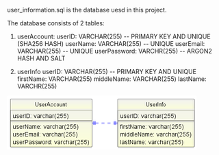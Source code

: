 user_information.sql is the database uesd in this project.

The database consists of 2 tables:
1. userAccount:
    userID: VARCHAR(255)        -- PRIMARY KEY AND UNIQUE (SHA256 HASH)
    userName: VARCHAR(255)      -- UNIQUE
    userEmail: VARCHAR(255)     -- UNIQUE
    userPassword: VARCHR(255)   -- ARGON2 HASH AND SALT

2. userInfo
    userID: VARCHAR(255)        -- PRIMARY KEY AND UNIQUE
    firstName: VARCHAR(255) 
    middleName: VARCHAR(255)
    lastName: VARCHR(255)

![alt text](../docs/diagram.png)